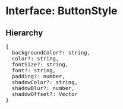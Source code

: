 # Interface: ButtonStyle

## Hierarchy

<Hierarchy
  :extend="{name: 'UINodeStyle', link: './ui-node-style'}"
/>

<pre>
{
  backgroundColor?: string,
  color?: string,
  fontSize?: string,
  font?: string,
  padding?: number,
  shadowColor?: string,
  shadowBlur?: number,
  shadowOffset?: <Ref to="../classes/vector">Vector</Ref>
}
</pre>
